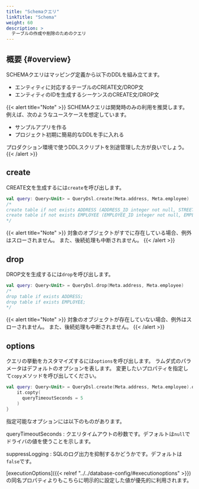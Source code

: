```yaml
---
title: "Schemaクエリ"
linkTitle: "Schema"
weight: 60
description: >
  テーブルの作成や削除のためのクエリ
---
```


## 概要 {#overview}

SCHEMAクエリはマッピング定義から以下のDDLを組み立てます。

- エンティティに対応するテーブルのCREATE文/DROP文
- エンティティのIDを生成するシーケンスのCREATE文/DROP文

{{< alert title="Note" >}}
SCHEMAクエリは開発時のみの利用を推奨します。
例えば、次のようなユースケースを想定しています。

- サンプルアプリを作る
- プロジェクト初期に簡易的なDDLを手に入れる

プロダクション環境で使うDDLスクリプトを別途管理した方が良いでしょう。
{{< /alert >}}

## create

CREATE文を生成するには`create`を呼び出します。

```kotlin
val query: Query<Unit> = QueryDsl.create(Meta.address, Meta.employee)
/*
create table if not exists ADDRESS (ADDRESS_ID integer not null, STREET varchar(500) not null, VERSION integer not null, constraint pk_ADDRESS primary key(ADDRESS_ID));
create table if not exists EMPLOYEE (EMPLOYEE_ID integer not null, EMPLOYEE_NO integer not null, EMPLOYEE_NAME varchar(500) not null, MANAGER_ID integer, HIREDATE date not null, SALARY bigint not null, DEPARTMENT_ID integer not null, ADDRESS_ID integer not null, VERSION integer not null, constraint pk_EMPLOYEE primary key(EMPLOYEE_ID));
*/
```

{{< alert title="Note" >}}
対象のオブジェクトがすでに存在している場合、例外はスローされません。
また、後続処理も中断されません。
{{< /alert >}}

## drop

DROP文を生成するには`drop`を呼び出します。

```kotlin
val query: Query<Unit> = QueryDsl.drop(Meta.address, Meta.employee)
/*
drop table if exists ADDRESS;
drop table if exists EMPLOYEE;
*/
```

{{< alert title="Note" >}}
対象のオブジェクトが存在していない場合、例外はスローされません。
また、後続処理も中断されません。
{{< /alert >}}

## options

クエリの挙動をカスタマイズするには`options`を呼び出します。
ラムダ式のパラメータはデフォルトのオプションを表します。
変更したいプロパティを指定して`copy`メソッドを呼び出してください。

```kotlin
val query: Query<Unit> = QueryDsl.create(Meta.address, Meta.employee).options {
    it.copty(
      queryTimeoutSeconds = 5
    )
}
```

指定可能なオプションには以下のものがあります。

queryTimeoutSeconds
: クエリタイムアウトの秒数です。デフォルトは`null`でドライバの値を使うことを示します。

suppressLogging
: SQLのログ出力を抑制するかどうかです。デフォルトは`false`です。

[executionOptions]({{< relref "../../database-config/#executionoptions" >}})
の同名プロパティよりもこちらに明示的に設定した値が優先的に利用されます。